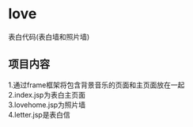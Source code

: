# love
表白代码(表白墙和照片墙)
## 项目内容  
1.通过frame框架将包含背景音乐的页面和主页面放在一起  
2.index.jsp为表白主页面  
3.lovehome.jsp为照片墙  
4.letter.jsp是表白信  
